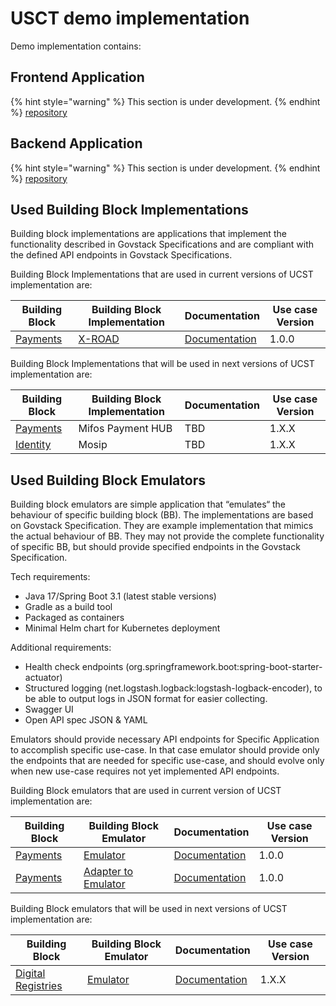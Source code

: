 # USCT demo implementation

Demo implementation contains:

## Frontend Application
{% hint style="warning" %}
This section is under development.
{% endhint %}
[repository](https://github.com/GovStackWorkingGroup/sandbox-playground)

## Backend Application
{% hint style="warning" %}
This section is under development.
{% endhint %}
[repository](https://github.com/GovStackWorkingGroup/sandbox-usecase-usct-backend/blob/main/docs/main.md)

## Used Building Block Implementations

Building block implementations are applications that implement the functionality described in Govstack Specifications and are compliant with the defined API endpoints in Govstack Specifications.

Building Block Implementations that are used in current versions of UCST implementation are:

Building Block| Building Block Implementation | Documentation | Use case Version
--------------|-------------------------------|---------------|-----------------
[Payments](https://govstack.gitbook.io/bb-payments/)| [X-ROAD](https://github.com/GovStackWorkingGroup/sandbox-bb-information-mediator/tree/main/x-road)| [Documentation](https://github.com/GovStackWorkingGroup/sandbox-bb-information-mediator/blob/main/x-road/README.md) | 1.0.0

Building Block Implementations that will be used in next versions of UCST implementation are:

Building Block                                      | Building Block Implementation  | Documentation    | Use case Version
----------------------------------------------------|--------------------------------|------------------|-----------------
[Payments](https://govstack.gitbook.io/bb-payments/)| Mifos Payment HUB             | TBD              | 1.X.X 
[Identity](https://govstack.gitbook.io/bb-identity/)| Mosip                          | TBD              | 1.X.X

## Used Building Block Emulators

Building block emulators are simple application that “emulates“ the behaviour of specific building block (BB). The implementations are based on Govstack Specification. They are example implementation that mimics the actual behaviour of BB. They may not provide the complete functionality of specific BB, but should provide specified endpoints in the Govstack Specification.

Tech requirements:
* Java 17/Spring Boot 3.1 (latest stable versions)
* Gradle as a build tool
* Packaged as containers
* Minimal Helm chart for Kubernetes deployment

Additional requirements:
* Health check endpoints (org.springframework.boot:spring-boot-starter-actuator)
* Structured logging (net.logstash.logback:logstash-logback-encoder), to be able to output logs in JSON format for easier collecting.
* Swagger UI
* Open API spec JSON & YAML

Emulators should provide necessary API endpoints for Specific Application to accomplish specific use-case. In that case emulator should provide only the endpoints that are needed for specific use-case, and should evolve only when new use-case requires not yet implemented API endpoints.

Building Block emulators that are used in current version of UCST implementation are:

Building Block | Building Block Emulator | Documentation | Use case Version
---------------|-------------------------|---------------|-----------------
[Payments](https://govstack.gitbook.io/bb-payments/)| [Emulator](https://github.com/GovStackWorkingGroup/sandbox-bb-payments/tree/main/emulator) | [Documentation](https://github.com/GovStackWorkingGroup/sandbox-bb-payments/blob/main/emulator/docs/1-main.md) | 1.0.0
[Payments](https://govstack.gitbook.io/bb-payments/)| [Adapter to Emulator](https://github.com/GovStackWorkingGroup/sandbox-bb-payments/tree/main/adapter) | [Documentation](https://github.com/GovStackWorkingGroup/sandbox-bb-payments/blob/main/adapter/docs/1-main.md) | 1.0.0

Building Block emulators that will be used in next versions of UCST implementation are:

Building Block | Building Block Emulator | Documentation | Use case Version
---------------|-------------------------|---------------|-----------------
 [Digital Registries](https://govstack.gitbook.io/bb-digital-registries/) | [Emulator](https://github.com/GovStackWorkingGroup/sandbox-bb-digital-registries/tree/main/emulator) | [Documentation](https://github.com/GovStackWorkingGroup/sandbox-bb-digital-registries/blob/main/emulator/docs/main.md) | 1.X.X

